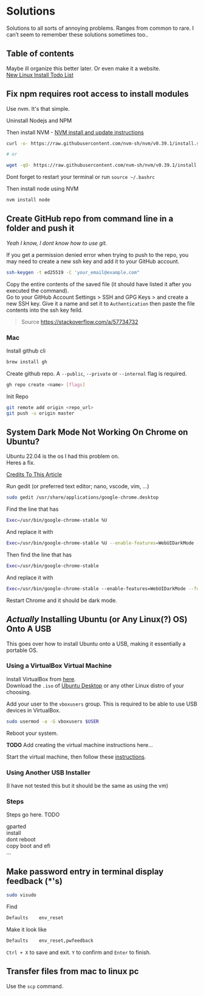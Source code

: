 # Solutions

Solutions to all sorts of annoying problems. Ranges from common to rare. I can’t seem to remember these solutions sometimes too..

## Table of contents

Maybe ill organize this better later. Or even make it a website.  
[New Linux Install Todo List](./newlinuxinstall.md)

## Fix npm requires root access to install modules

Use nvm. It's that simple.  

Uninstall Nodejs and NPM  

Then install NVM - [NVM install and update instructions](https://github.com/nvm-sh/nvm#installing-and-updating)  

```bash
curl -o- https://raw.githubusercontent.com/nvm-sh/nvm/v0.39.1/install.sh | bash

# or

wget -qO- https://raw.githubusercontent.com/nvm-sh/nvm/v0.39.1/install.sh | bash
```

Dont forget to restart your terminal or run `source ~/.bashrc`  

Then install node using NVM

```bash
nvm install node
```

## Create GitHub repo from command line in a folder and push it

_Yeah I know, I dont know how to use git._  

If you get a permission denied error when trying to push to the repo, you may need to create a new ssh key and add it to your GitHub account.

```bash
ssh-keygen -t ed25519 -C 'your_email@example.com"
```

Copy the entire contents of the saved file (it should have listed it after you executed the command).  
Go to your GitHub Account Settings > SSH and GPG Keys > and create a new SSH key. Give it a name and set it to `Authentication` then paste the file contents into the ssh key feild.
> Source <https://stackoverflow.com/a/57734732>  

### Mac

Install github cli

```bash
brew install gh
```

Create github repo. A `--public`, `--private` or `--internal` flag is required.

```bash
gh repo create <name> [flags]
```

Init Repo

```bash
git remote add origin <repo_url>
git push -u origin master
```

## System Dark Mode Not Working On Chrome on Ubuntu?

Ubuntu 22.04 is the os I had this problem on.  
Heres a fix.

[Credits To This Article](https://dev.to/ankitbrijwasi/enable-dark-mode-in-chrome-on-ubuntu-20na)

Run gedit (or preferred text editor; nano, vscode, vim, ...)

```bash
sudo gedit /usr/share/applications/google-chrome.desktop
```

Find the line that has

```bash
Exec=/usr/bin/google-chrome-stable %U
```

And replace it with

```bash
Exec=/usr/bin/google-chrome-stable %U --enable-features=WebUIDarkMode --force-dark-mode
```

Then find the line that has

```bash
Exec=/usr/bin/google-chrome-stable
```

And replace it with

```bash
Exec=/usr/bin/google-chrome-stable --enable-features=WebUIDarkMode --force-dark-mode
```

Restart Chrome and it should be dark mode.

## _Actually_ Installing Ubuntu (or Any Linux(?) OS) Onto A USB

This goes over how to install Ubuntu onto a USB, making it essentially a portable OS.

### Using a VirtualBox Virtual Machine

Install VirtualBox from [here](https://www.virtualbox.org/wiki/Downloads).  
Download the `.iso` of [Ubuntu Desktop](https://ubuntu.com/download/desktop) or any other Linux distro of your choosing.  

Add your user to the `vboxusers` group. This is required to be able to use USB devices in VirtualBox.

```bash
sudo usermod -a -G vboxusers $USER
```

Reboot your system.

**TODO** Add creating the virtual machine instructions here...

Start the virtual machine, then follow these [instructions](#steps).

### Using Another USB Installer

(I have not tested this but it should be the same as using the vm)

### Steps

Steps go here. TODO

gparted  
install  
dont reboot  
copy boot and efi  
...  

## Make password entry in terminal display feedback (*'s)

```bash
sudo visudo
```

Find

```bash
Defaults    env_reset
```

Make it look like

```bash
Defaults    env_reset,pwfeedback
```

`Ctrl + X` to save and exit. `Y` to confirm and `Enter` to finish.

## Transfer files from mac to linux pc

Use the `scp` command.
